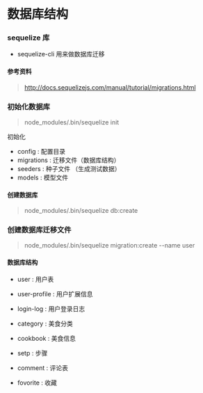 #  数据库结构

### sequelize 库
  - sequelize-cli 用来做数据库迁移

#### 参考资料
>http://docs.sequelizejs.com/manual/tutorial/migrations.html

### 初始化数据库
> node_modules/.bin/sequelize init

初始化
- config : 配置目录
- migrations : 迁移文件（数据库结构）
- seeders : 种子文件 （生成测试数据）
- models : 模型文件


#### 创建数据库
> node_modules/.bin/sequelize db:create

### 创建数据库迁移文件
> node_modules/.bin/sequelize migration:create --name user

#### 数据库结构
- user : 用户表

- user-profile : 用户扩展信息

- login-log : 用户登录日志

- category : 美食分类

- cookbook : 美食信息

- setp : 步骤

- comment : 评论表

- fovorite : 收藏